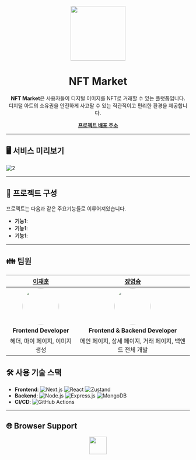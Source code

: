 <div align="center">

<img width="150px" src="https://github.com/user-attachments/assets/c2b9bb13-5de7-4eb3-8c3a-f933294cf655"/>

# NFT Market

**NFT Market**은 사용자들이 디지털 이미지를 NFT로 거래할 수 있는 플랫폼입니다.  
디지털 아트의 소유권을 안전하게 사고팔 수 있는 직관적이고 편리한 환경을 제공합니다.

[**프로젝트 배포 주소**](https://your-deployed-site.com)

</div>

---

## 🖥️ 서비스 미리보기

![2](https://github.com/user-attachments/assets/e9f54288-db6d-4ee4-be4d-52843b3657e8)


---

## 🌳 프로젝트 구성

프로젝트는 다음과 같은 주요기능들로 이루어져있습니다.

- **기능1**:
- **기능1**:
- **기능1**:

---

## 👪 팀원

<div align="center">

|                                   [이재훈](https://github.com/JaeHoonKOR)                                    |                                 [장영승](https://github.com/YoungSeungJang)                                  |
| :----------------------------------------------------------------------------------------------------------: | :----------------------------------------------------------------------------------------------------------: |
| <img src="https://avatars.githubusercontent.com/u/91282032?v=4" width="100px" style="border-radius: 50%;" /> | <img src="https://avatars.githubusercontent.com/u/50819030?v=4" width="100px" style="border-radius: 50%;" /> |
|                                            **Frontend Developer**                                            |                                       **Frontend & Backend Developer**                                       |
|                                        헤더, 마이 페이지, 이미지 생성                                        |                           메인 페이지, 상세 페이지, 거래 페이지, 백엔드 전체 개발                            |

</div>

## 🛠️ 사용 기술 스택

- **Frontend**: ![Next.js](https://img.shields.io/badge/Next.js-000000?logo=next.js&logoColor=white&style=flat-square) ![React](https://img.shields.io/badge/React-61DAFB?logo=react&logoColor=white&style=flat-square) ![Zustand](https://img.shields.io/badge/Zustand-764ABC?logoColor=white&style=flat-square)
- **Backend**: ![Node.js](https://img.shields.io/badge/Node.js-339933?logo=node.js&logoColor=white&style=flat-square) ![Express.js](https://img.shields.io/badge/Express.js-000000?logo=express&logoColor=white&style=flat-square) ![MongoDB](https://img.shields.io/badge/MongoDB-47A248?logo=mongodb&logoColor=white&style=flat-square)
- **CI/CD**: ![GitHub Actions](https://img.shields.io/badge/GitHub_Actions-2088FF?logo=githubactions&logoColor=white&style=flat-square)

---

## 🌐 Browser Support

<div align="center">
  <img src="https://raw.githubusercontent.com/alrra/browser-logos/main/src/chrome/chrome_48x48.png" width="48" height="48"/>  
  <img src="https://raw.githubusercontent.com/alrra/browser-logos/main
